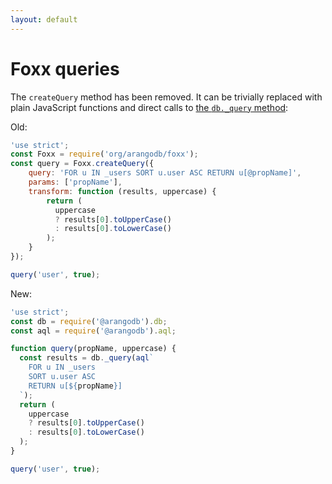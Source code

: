 ```yaml
---
layout: default
---
```

Foxx queries
============

The `createQuery` method has been removed. It can be trivially replaced with plain JavaScript functions and direct calls to [the `db._query` method](foxx-reference-modules.html):

Old:

```js
'use strict';
const Foxx = require('org/arangodb/foxx');
const query = Foxx.createQuery({
    query: 'FOR u IN _users SORT u.user ASC RETURN u[@propName]',
    params: ['propName'],
    transform: function (results, uppercase) {
        return (
          uppercase
          ? results[0].toUpperCase()
          : results[0].toLowerCase()
        );
    }
});

query('user', true);
```

New:

```js
'use strict';
const db = require('@arangodb').db;
const aql = require('@arangodb').aql;

function query(propName, uppercase) {
  const results = db._query(aql`
    FOR u IN _users
    SORT u.user ASC
    RETURN u[${propName}]
  `);
  return (
    uppercase
    ? results[0].toUpperCase()
    : results[0].toLowerCase()
  );
}

query('user', true);
```
